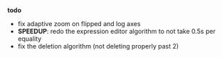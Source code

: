 **todo**
- fix adaptive zoom on flipped and log axes
- **SPEEDUP**: redo the expression editor algorithm to not take 0.5s per equality
- fix the deletion algorithm (not deleting properly past 2)
